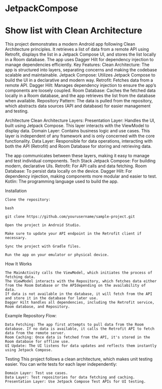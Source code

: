 # JetpackCompose
# Show list with Clean Architecture
This project demonstrates a modern Android app following Clean Architecture principles. It retrieves a list of data from a remote API using Retrofit, displays the list in a Jetpack Compose UI, and stores the list locally in a Room database. The app uses Dagger Hilt for dependency injection to manage dependencies efficiently.
Key Features:
    Clean Architecture: The app is structured into layers, separating concerns and making the codebase scalable and maintainable.
    Jetpack Compose: Utilizes Jetpack Compose to build the UI in a declarative and modern way.
    Retrofit: Fetches data from a remote API.
    Dagger Hilt: Manages dependency injection to ensure the app’s components are loosely coupled.
    Room Database: Caches the fetched data locally in a Room database, and the app retrieves the list from the database when available.
    Repository Pattern: The data is pulled from the repository, which abstracts data sources (API and database) for easier management and testing.

Architecture
Clean Architecture Layers:
    Presentation Layer: Handles the UI, built using Jetpack Compose. This layer interacts with the ViewModel to display data.
    Domain Layer: Contains business logic and use cases. This layer is independent of any framework and is only concerned with the core functionality.
    Data Layer: Responsible for data operations, interacting with both the API (Retrofit) and Room Database for storing and retrieving data.

The app communicates between these layers, making it easy to manage and test individual components.
Tech Stack
    Jetpack Compose: For building modern, declarative UIs.
    Retrofit: For API calls and data fetching.
    Room Database: To persist data locally on the device.
    Dagger Hilt: For dependency injection, making components more modular and easier to test.
    Kotlin: The programming language used to build the app.

Installation

    Clone the repository:

    bash

    git clone https://github.com/yourusername/sample-project.git

    Open the project in Android Studio.

    Make sure to update your API endpoint in the Retrofit client if necessary.

    Sync the project with Gradle files.

    Run the app on your emulator or physical device.

How It Works

    The MainActivity calls the ViewModel, which initiates the process of fetching data.
    The ViewModel interacts with the Repository, which fetches data either from the Room Database or the APIdepending on the availability of data.
    If data is not available in the database, it will fetch from the API and store it in the database for later use.
    Dagger Hilt handles all dependencies, including the Retrofit service, Room database, and Repository.

Example
Repository Flow:

    Data Fetching: The app first attempts to pull data from the Room database. If no data is available, it calls the Retrofit API to fetch data from the remote server.
    Room Caching: Once data is fetched from the API, it's stored in the Room database for offline use.
    UI Update: The UI listens for data updates and reflects them instantly using Jetpack Compose.

Testing
This project follows a clean architecture, which makes unit testing easier. You can write tests for each layer independently:

    Domain Layer: Test use cases.
    Data Layer: Test repositories for data fetching and caching.
    Presentation Layer: Use Jetpack Compose Test APIs for UI testing.


